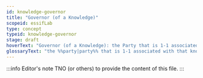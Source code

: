 ```yaml
---
id: knowledge-governor
title: "Governor (of a Knowledge)"
scopeid: essifLab
type: concept
typeid: knowledge-governor
stage: draft
hoverText: "Governor (of a Knowledge): the Party that is 1-1 associated with that knowledge."
glossaryText: "the %%party|party%% that is 1-1 associated with that knowledge."
---
```


:::info Editor's note
TNO (or others) to provide the content of this file.
:::

